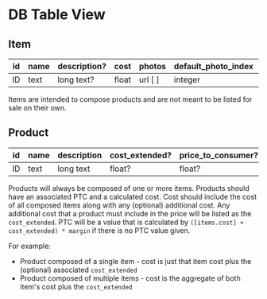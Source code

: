# DB Table View

## Item

id | name | description? | cost | photos | default_photo_index | number_in_stock
--- | --- | --- | --- | --- | --- | ---
ID | text | long text? | float | url [ ] | integer | integer

Items are intended to compose products and are not meant to be listed for sale on their own.

## Product

id | name | description | cost_extended? | price_to_consumer? | margin | photos | default_photo_index
--- | --- | --- | --- | --- | --- | --- | ---
ID | text | long text | float? | float? | float=0.35 | url [ ] | integer

Products will always be composed of one or more items. Products should have an associated PTC and a calculated cost. Cost should include the cost of all composed items along with any (optional) additional cost. Any additional cost that a product must include in the price will be listed as the `cost_extended`. PTC will be a value that is calculated by `([items.cost] + cost_extended) * margin` if there is no PTC value given.

For example:

- Product composed of a single item - cost is just that item cost plus the (optional) associated `cost_extended`
- Product composed of multiple items - cost is the aggregate of both item's cost plus the `cost_extended`
